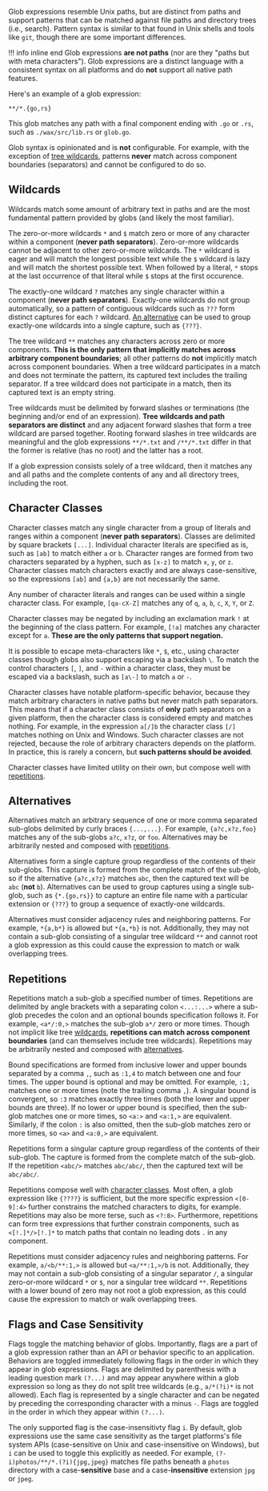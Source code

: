 Glob expressions resemble Unix paths, but are distinct from paths and support
patterns that can be matched against file paths and directory trees (i.e.,
search). Pattern syntax is similar to that found in Unix shells and tools like
`git`, though there are some important differences.

!!! info inline end
    Glob expressions **are not paths** (nor are they "paths but with meta
    characters"). Glob expressions are a distinct language with a consistent
    syntax on all platforms and do **not** support all native path features.

Here's an example of a glob expression:

```
**/*.{go,rs}
```

This glob matches any path with a final component ending with `.go` or `.rs`,
such as `./wax/src/lib.rs` or `glob.go`.

Glob syntax is opinionated and is **not** configurable. For example, with the
exception of [tree wildcards](#wildcards), patterns **never** match across
component boundaries (separators) and cannot be configured to do so.

## Wildcards

Wildcards match some amount of arbitrary text in paths and are the most
fundamental pattern provided by globs (and likely the most familiar).

The zero-or-more wildcards `*` and `$` match zero or more of any character
within a component (**never path separators**). Zero-or-more wildcards cannot be
adjacent to other zero-or-more wildcards. The `*` wildcard is eager and will
match the longest possible text while the `$` wildcard is lazy and will match
the shortest possible text. When followed by a literal, `*` stops at the last
occurrence of that literal while `$` stops at the first occurence.

The exactly-one wildcard `?` matches any single character within a component
(**never path separators**). Exactly-one wildcards do not group automatically,
so a pattern of contiguous wildcards such as `???` form distinct captures for
each `?` wildcard. [An alternative](#alternatives) can be used to group
exactly-one wildcards into a single capture, such as `{???}`.

The tree wildcard `**` matches any characters across zero or more components.
**This is the only pattern that implicitly matches across arbitrary component
boundaries**; all other patterns do **not** implicitly match across component
boundaries. When a tree wildcard participates in a match and does not terminate
the pattern, its captured text includes the trailing separator. If a tree
wildcard does not participate in a match, then its captured text is an empty
string.

Tree wildcards must be delimited by forward slashes or terminations (the
beginning and/or end of an expression). **Tree wildcards and path separators are
distinct** and any adjacent forward slashes that form a tree wildcard are parsed
together. Rooting forward slashes in tree wildcards are meaningful and the glob
expressions `**/*.txt` and `/**/*.txt` differ in that the former is relative
(has no root) and the latter has a root.

If a glob expression consists solely of a tree wildcard, then it matches any and
all paths and the complete contents of any and all directory trees, including
the root.

## Character Classes

Character classes match any single character from a group of literals and ranges
within a component (**never path separators**). Classes are delimited by square
brackets `[...]`. Individual character literals are specified as is, such as
`[ab]` to match either `a` or `b`. Character ranges are formed from two
characters separated by a hyphen, such as `[x-z]` to match `x`, `y`, or `z`.
Character classes match characters exactly and are always case-sensitive, so the
expressions `[ab]` and `{a,b}` are not necessarily the same.

Any number of character literals and ranges can be used within a single
character class. For example, `[qa-cX-Z]` matches any of `q`, `a`, `b`, `c`,
`X`, `Y`, or `Z`.

Character classes may be negated by including an exclamation mark `!` at the
beginning of the class pattern. For example, `[!a]` matches any character except
for `a`. **These are the only patterns that support negation.**

It is possible to escape meta-characters like `*`, `$`, etc., using character
classes though globs also support escaping via a backslash `\`. To match the
control characters `[`, `]`, and `-` within a character class, they must be
escaped via a backslash, such as `[a\-]` to match `a` or `-`.

Character classes have notable platform-specific behavior, because they match
arbitrary characters in native paths but never match path separators. This means
that if a character class consists of **only** path separators on a given
platform, then the character class is considered empty and matches nothing. For
example, in the expression `a[/]b` the character class `[/]` matches nothing on
Unix and Windows. Such character classes are not rejected, because the role of
arbitrary characters depends on the platform. In practice, this is rarely a
concern, but **such patterns should be avoided**.

Character classes have limited utility on their own, but compose well with
[repetitions](#repetitions).

## Alternatives

Alternatives match an arbitrary sequence of one or more comma separated
sub-globs delimited by curly braces `{...,...}`. For example, `{a?c,x?z,foo}`
matches any of the sub-globs `a?c`, `x?z`, or `foo`. Alternatives may be
arbitrarily nested and composed with [repetitions](#repetitions).

Alternatives form a single capture group regardless of the contents of their
sub-globs. This capture is formed from the complete match of the sub-glob, so if
the alternative `{a?c,x?z}` matches `abc`, then the captured text will be `abc`
(**not** `b`). Alternatives can be used to group captures using a single
sub-glob, such as `{*.{go,rs}}` to capture an entire file name with a particular
extension or `{???}` to group a sequence of exactly-one wildcards.

Alternatives must consider adjacency rules and neighboring patterns. For
example, `*{a,b*}` is allowed but `*{a,*b}` is not. Additionally, they may not
contain a sub-glob consisting of a singular tree wildcard `**` and cannot root a
glob expression as this could cause the expression to match or walk overlapping
trees.

## Repetitions

Repetitions match a sub-glob a specified number of times. Repetitions are
delimited by angle brackets with a separating colon `<...:...>` where a sub-glob
precedes the colon and an optional bounds specification follows it. For example,
`<a*/:0,>` matches the sub-glob `a*/` zero or more times. Though not implicit
like tree [wildcards](#wildcards), **repetitions can match across component
boundaries** (and can themselves include tree wildcards). Repetitions may be
arbitrarily nested and composed with [alternatives](#alternatives).

Bound specifications are formed from inclusive lower and upper bounds separated
by a comma `,`, such as `:1,4` to match between one and four times. The upper
bound is optional and may be omitted. For example, `:1,` matches one or more
times (note the trailing comma `,`). A singular bound is convergent, so `:3`
matches exactly three times (both the lower and upper bounds are three). If no
lower or upper bound is specified, then the sub-glob matches one or more times,
so `<a:>` and `<a:1,>` are equivalent. Similarly, if the colon `:` is also
omitted, then the sub-glob matches zero or more times, so `<a>` and `<a:0,>` are
equivalent.

Repetitions form a singular capture group regardless of the contents of their
sub-glob. The capture is formed from the complete match of the sub-glob. If the
repetition `<abc/>` matches `abc/abc/`, then the captured text will be
`abc/abc/`.

Repetitions compose well with [character classes](#character-classes). Most
often, a glob expression like `{????}` is sufficient, but the more specific
expression `<[0-9]:4>` further constrains the matched characters to digits, for
example. Repetitions may also be more terse, such as `<?:8>`. Furthermore,
repetitions can form tree expressions that further constrain components, such as
`<[!.]*/>[!.]*` to match paths that contain no leading dots `.` in any
component.

Repetitions must consider adjacency rules and neighboring patterns. For example,
`a/<b/**:1,>` is allowed but `<a/**:1,>/b` is not. Additionally, they may not
contain a sub-glob consisting of a singular separator `/`, a singular
zero-or-more wildcard `*` or `$`, nor a singular tree wildcard `**`. Repetitions
with a lower bound of zero may not root a glob expression, as this could cause
the expression to match or walk overlapping trees.

## Flags and Case Sensitivity

Flags toggle the matching behavior of globs. Importantly, flags are a part of a
glob expression rather than an API or behavior specific to an application.
Behaviors are toggled immediately following flags in the order in which they
appear in glob expressions. Flags are delimited by parenthesis with a leading
question mark `(?...)` and may appear anywhere within a glob expression so long
as they do not split tree wildcards (e.g., `a/*(?i)*` is not allowed). Each flag
is represented by a single character and can be negated by preceding the
corresponding character with a minus `-`. Flags are toggled in the order in
which they appear within `(?...)`.

The only supported flag is the case-insensitivty flag `i`. By default, glob
expressions use the same case sensitivity as the target platforms's file system
APIs (case-sensitive on Unix and case-insensitive on Windows), but `i` can be
used to toggle this explicitly as needed. For example,
`(?-i)photos/**/*.(?i){jpg,jpeg}` matches file paths beneath a `photos`
directory with a case-**sensitive** base and a case-**insensitive** extension
`jpg` or `jpeg`.
